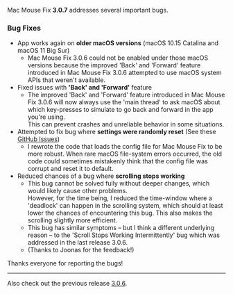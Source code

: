 Mac Mouse Fix **3.0.7** addresses several important bugs.

### Bug Fixes

- App works again on **older macOS versions** (macOS 10.15 Catalina and macOS 11 Big Sur) 
    - Mac Mouse Fix 3.0.6 could not be enabled under those macOS versions because the improved 'Back' and 'Forward' feature introduced in Mac Mouse Fix 3.0.6 attempted to use macOS system APIs that weren't available.
- Fixed issues with **'Back' and 'Forward'** feature
    - The improved 'Back' and 'Forward' feature introduced in Mac Mouse Fix 3.0.6 will now always use the 'main thread' to ask macOS about which key-presses to simulate to go back and forward in the app you're using. \
    This can prevent crashes and unreliable behavior in some situations.
- Attempted to fix bug where **settings were randomly reset**  (See these [GitHub Issues](https://github.com/noah-nuebling/mac-mouse-fix/issues?q=is%3Aissue%20label%3A%22Config%20Reset%20Intermittently%22))
    - I rewrote the code that loads the config file for Mac Mouse Fix to be more robust. When rare macOS file-system errors occurred, the old code could sometimes mistakenly think that the config file was corrupt and reset it to default.
- Reduced chances of a bug where **scrolling stops working**     
     - This bug cannot be solved fully without deeper changes, which would likely cause other problems. \
      However, for the time being, I reduced the time-window where a 'deadlock' can happen in the scrolling system, which should at least lower the chances of encountering this bug. This also makes the scrolling slightly more efficient. 
    - This bug has similar symptoms – but I think a different underlying reason – to the 'Scroll Stops Working Intermittently' bug which was addressed in the last release 3.0.6.
    - (Thanks to Joonas for the feedback!) 

Thanks everyone for reporting the bugs! 

---

Also check out the previous release [3.0.6](https://github.com/noah-nuebling/mac-mouse-fix/releases/tag/3.0.6).





